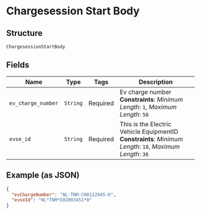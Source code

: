 
# Chargesession Start Body

## Structure

`ChargesessionStartBody`

## Fields

| Name | Type | Tags | Description |
|  --- | --- | --- | --- |
| `ev_charge_number` | `String` | Required | Ev charge number<br>**Constraints**: *Minimum Length*: `1`, *Maximum Length*: `50` |
| `evse_id` | `String` | Required | This is the Electric Vehicle EquipmentID<br>**Constraints**: *Minimum Length*: `18`, *Maximum Length*: `36` |

## Example (as JSON)

```json
{
  "evChargeNumber": "NL-TNM-C00122045-K",
  "evseId": "NL*TNM*E02003451*0"
}
```

